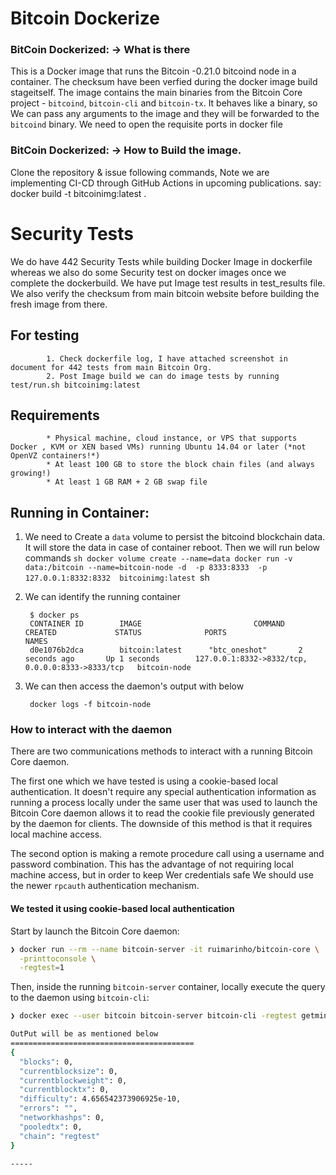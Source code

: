 Bitcoin Dockerize
===================
### BitCoin Dockerized: -> What is there
This is a Docker image that runs the Bitcoin -0.21.0 bitcoind node in a container.  The checksum have been verfied during the docker image build stageitself.
The image contains the main binaries from the Bitcoin Core project - `bitcoind`, `bitcoin-cli` and `bitcoin-tx`. It behaves like a binary, so We can pass any arguments to the image and they will be forwarded to the `bitcoind` binary. We need to open the requisite ports in docker file
### BitCoin Dockerized: -> How to Build the image.
Clone the repository & issue following commands, Note we are implementing CI-CD through GitHub Actions in upcoming publications.
say:
docker build -t bitcoinimg:latest .



Security Tests
=================
We do have 442 Security Tests while building Docker Image in dockerfile whereas we also do some Security test on docker images once we complete the dockerbuild. We have put Image test results in test_results file. We also verify the checksum from main bitcoin website before building the fresh image from there.

For testing 
-----------------------------
            1. Check dockerfile log, I have attached screenshot in document for 442 tests from main Bitcoin Org.
            2. Post Image build we can do image tests by running test/run.sh bitcoinimg:latest


Requirements
------------

            * Physical machine, cloud instance, or VPS that supports Docker , KVM or XEN based VMs) running Ubuntu 14.04 or later (*not OpenVZ containers!*)
            * At least 100 GB to store the block chain files (and always growing!)
            * At least 1 GB RAM + 2 GB swap file

Running in Container:
-------------------------

1. We need to Create a `data` volume to persist the bitcoind blockchain data.  It will store the data in case of container reboot. Then we will run below commands
        ```sh
        docker volume create --name=data
        docker run -v data:/bitcoin --name=bitcoin-node -d  -p 8333:8333  -p 127.0.0.1:8332:8332  bitcoinimg:latest
        ```sh

2. We can identify the running container 

        $ docker ps
        CONTAINER ID        IMAGE                         COMMAND             CREATED             STATUS              PORTS                                              NAMES
        d0e1076b2dca        bitcoin:latest      "btc_oneshot"       2 seconds ago       Up 1 seconds        127.0.0.1:8332->8332/tcp, 0.0.0.0:8333->8333/tcp   bitcoin-node

3. We can then access the daemon's output with below

        docker logs -f bitcoin-node

### How to interact with the daemon

There are two communications methods to interact with a running Bitcoin Core daemon.

The first one which we have tested is using a cookie-based local authentication. It doesn't require any special authentication information as running a process locally under the same user that was used to launch the Bitcoin Core daemon allows it to read the cookie file previously generated by the daemon for clients. The downside of this method is that it requires local machine access.

The second option is making a remote procedure call using a username and password combination. This has the advantage of not requiring local machine access, but in order to keep Wer credentials safe We should use the newer `rpcauth` authentication mechanism.



#### We tested it using cookie-based local authentication

Start by launch the Bitcoin Core daemon:

```sh
❯ docker run --rm --name bitcoin-server -it ruimarinho/bitcoin-core \
  -printtoconsole \
  -regtest=1
```

Then, inside the running `bitcoin-server` container, locally execute the query to the daemon using `bitcoin-cli`:

```sh
❯ docker exec --user bitcoin bitcoin-server bitcoin-cli -regtest getmininginfo

OutPut will be as mentioned below
=========================================
{
  "blocks": 0,
  "currentblocksize": 0,
  "currentblockweight": 0,
  "currentblocktx": 0,
  "difficulty": 4.656542373906925e-10,
  "errors": "",
  "networkhashps": 0,
  "pooledtx": 0,
  "chain": "regtest"
}

-----

